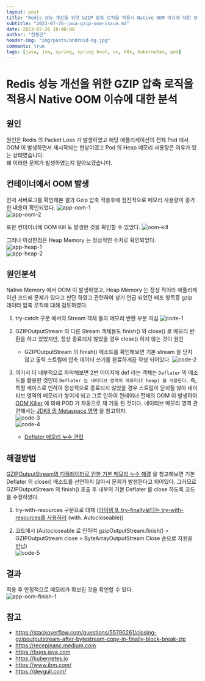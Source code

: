 ```yaml
---
layout: post
title: "Redis 성능 개선을 위한 GZIP 압축 로직을 적용시 Native OOM 이슈에 대한 분석"
subtitle: "2023-07-26-java-gzip-oom-issue.md"
date: 2023-07-26 18:40:00
author: "전봉근"
header-img: "img/posts/android-bg.jpg"
comments: true
tags: [java, jvm, spring, spring boot, os, k8s, kubernetes, pod]
---
```


# Redis 성능 개선을 위한 GZIP 압축 로직을 적용시 Native OOM 이슈에 대한 분석

## 원인 
원인은 Redis 의 Packet Loss 가 발생하였고 해당 애플리케이션의 전체 Pod 에서 OOM 이 발생하면서 재시작되는 현상이였고 Pod 의 Heap 메모리 사용량은 여유가 있는 상태였습니다.    
왜 이러한 문제가 발생하였는지 알아보겠습니다.     

## 컨테이너에서 OOM 발생
먼저 서버로그를 확인해본 결과 Gzip 압축 적용후에 점진적으로 메모리 사용량이 증가한 내용이 확인되었다.
![app-oom-1](/img/posts/language/java/gzip/app-oom-1.png)          
![app-oom-2](/img/posts/language/java/gzip/app-oom-2.png)          
     
또한 컨테이너에 OOM Kill 도 발생한 것을 확인할 수 있었다.
![oom-kill](/img/posts/language/java/gzip/oom-kill.png)          
         
그러나 이상한점은 Heap Memory 는 정상적인 수치로 확인되었다.     
![app-heap-1](/img/posts/language/java/gzip/app-heap-1.png)          
![app-heap-2](/img/posts/language/java/gzip/app-heap-2.png)          

## 원인분석
Native Memory 에서 OOM 이 발생하였고, Heap Memory 는 정상 적이라 애플리케이션 코드에 문제가 있다고 판단 하였고 관련하여 상기 언급 되었던  배포 항목중 gzip 데이터 압축 로직에 대해 검토하였다.     
     
1. try-catch 구문 에서의 Stream 객체 들의 메모리 반환 부분 의심
![code-1](/img/posts/language/java/gzip/code-1.png)        
     
2. GZIPOutputStream 외 다른 Stream 객체들도 finish() 와 close() 로 메모리 반환을 하고 있었지만, 정상 종료되지 않았을 경우 close() 하지 않는 것이 원인
   - GZIPOutputStream 의 finish() 메소드를 확인해보면 기본 stream 을 닫지 않고 출력 스트림에 압축 데이터 쓰기를 완료하게끔 작성 되어있다.
     ![code-2](/img/posts/language/java/gzip/code-2.png)        

3. 여기서 더 내부적으로 파악해보면 2번 이미지에 def 라는 객체는 `Deflater` 의 메소드를 활용한 것인데 `Deflater 는 네이티브 영역의 메모리(C heap) 을 사용한다.` 즉, 특정 케이스로 인하여 정상적으로 종료되지 않았을 경우 스트림이 닫히질 않아 네이티브 영역의 메모리가 쌓이게 되고 그로 인하여 컨테이너 전체의 OOM 이 발생하여 [OOM Killer](https://kubernetes.io/ko/docs/tasks/configure-pod-container/assign-memory-resource/)  에 의해 POD 가 자동으로 재 기동 된 것이다. 네이티브 메모리 영역 관련해서는 [JDK8 의 Metaspace 영역](https://bkjeon1614.github.io/blog/java-memory-metaspace) 을 참고하자.          
   ![code-3](/img/posts/language/java/gzip/code-3.png)        
   ![code-4](/img/posts/language/java/gzip/code-4.png)        
   - [Deflater 메모리 누수 관련](https://bugs.java.com/bugdatabase/view_bug?bug_id=4797189)

## 해결방법
[GZIPOutputStream의 디플레이터로 인한 기본 메모리 누수 해결](https://www.ibm.com/support/pages/apar/IZ97009) 을 참고해보면 기본 Deflater 의 close() 메소드를 선언하지 않아서 문제가 발생한다고 되어있다. 그러므로 GZIPOutputStream 의 finish() 호출 후 내부의 기본 Deflater 를 close 하도록 코드를 수정하였다.

1. try-with-resources 구문으로 대체 ([아이템 9. try-finally보다는 try-with-resources를 사용하라](https://recepinanc.medium.com/til-18-prefer-try-with-resources-to-try-catch-finally-afc8c0dc9c05) (with. Autocloseable))      
     
2. 코드예시 (Autocloseable 로 인하여 gzipOutputStream.finish() > GZIPOutputStream close > ByteArrayOutputStream Close 순으로 자원을 반납)    
   ![code-5](/img/posts/language/java/gzip/code-5.png)       

## 결과
적용 후 안정적으로 메모리가 확보된 것을 확인할 수 있다.   
![app-oom-finish-1](/img/posts/language/java/gzip/app-oom-finish-1.png)        

## 참고
- https://stackoverflow.com/questions/55790261/closing-gzipoutputstream-after-bytestream-copy-in-finally-block-break-zip
- https://recepinanc.medium.com
- https://bugs.java.com
- https://kubernetes.io
- https://www.ibm.com/
- https://devguli.com/